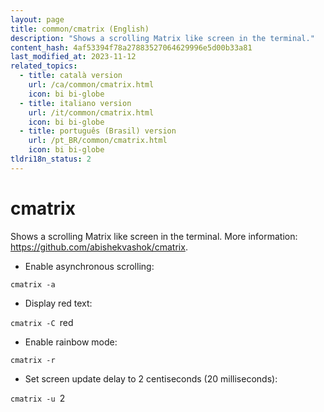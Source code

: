 ```yaml
---
layout: page
title: common/cmatrix (English)
description: "Shows a scrolling Matrix like screen in the terminal."
content_hash: 4af53394f78a27883527064629996e5d00b33a81
last_modified_at: 2023-11-12
related_topics:
  - title: català version
    url: /ca/common/cmatrix.html
    icon: bi bi-globe
  - title: italiano version
    url: /it/common/cmatrix.html
    icon: bi bi-globe
  - title: português (Brasil) version
    url: /pt_BR/common/cmatrix.html
    icon: bi bi-globe
tldri18n_status: 2
---
```

# cmatrix

Shows a scrolling Matrix like screen in the terminal.
More information: <https://github.com/abishekvashok/cmatrix>.

- Enable asynchronous scrolling:

`cmatrix -a`

- Display red text:

`cmatrix -C `<span class="tldr-var badge badge-pill bg-dark-lm bg-white-dm text-white-lm text-dark-dm font-weight-bold">red</span>

- Enable rainbow mode:

`cmatrix -r`

- Set screen update delay to 2 centiseconds (20 milliseconds):

`cmatrix -u `<span class="tldr-var badge badge-pill bg-dark-lm bg-white-dm text-white-lm text-dark-dm font-weight-bold">2</span>
